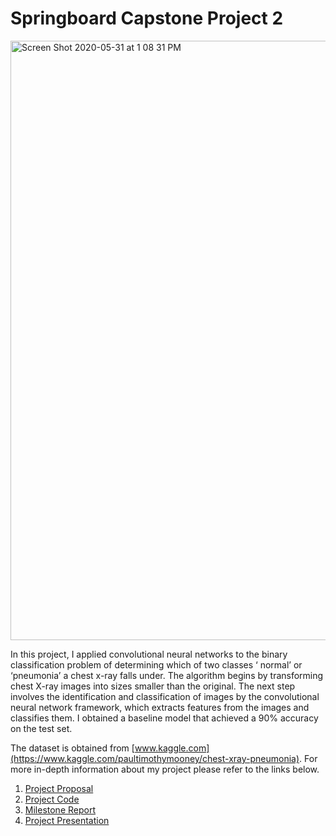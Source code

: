 # Springboard Capstone Project 2

<img width="959" alt="Screen Shot 2020-05-31 at 1 08 31 PM" src="https://user-images.githubusercontent.com/55601793/83361734-2c054a00-a340-11ea-82cc-a61474dad4b9.png">

In this project, I applied convolutional neural networks to the binary classification problem of determining which of two classes ‘ normal’ or ‘pneumonia’ a chest x-ray falls under. The algorithm begins by transforming chest X-ray images into sizes smaller than the original. The next step involves the identification and classification of images by the convolutional neural network framework, which extracts features from the images and classifies them. I obtained a baseline model that achieved a 90% accuracy on the test set. 

The dataset is obtained from [www.kaggle.com](https://www.kaggle.com/paultimothymooney/chest-xray-pneumonia). For more in-depth information about my project please refer to the links below.

1. [Project Proposal](https://github.com/Meralbalik/Capstone-Project-2/blob/master/Capstone%20Project%202%20Proposal.pdf)
2. [Project Code](https://github.com/Meralbalik/Capstone-Project-2/blob/master/CapstoneProject2.ipynb)
3. [Milestone Report](https://github.com/Meralbalik/Capstone-Project-2/blob/master/Milestone%20Report%202.pdf)
4. [Project Presentation]()
